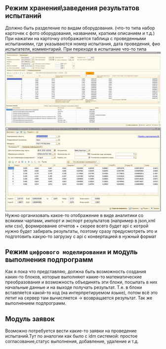 
## Режим хранения\заведения результатов испытаний
  Должно быть разделение по видам оборудования. (что-то типа набор карточек с фото оборудования, названием, кратким описанием и т.д.)
  При нажатии на карточку отображается таблица с проведенными испытаниями, где указываются номер испытания, дата проведения, фио испытателя, комментарий. 
  При переходе в испытание что-то типа
![alt text](2024-03-01-20-10-36.png)
![alt text](2024-03-01-20-12-14.png)
  Нужно организовать какое-то отображение в виде аналитики со всякими чартами, импорт и экспорт результатов (например в json,xml или csv), формирование отчетов + скорее всего будет api с котрой нужно будет забирать результаты, поэтому сразу предусмотреть это и подготовить какую-то загрузку с api c конвертацией в нужный формат
  
## Режим `цифрового моделирования` и модуль выполнения подпрограмм
  Как я пока что представляю, должна быть возможность создания каких-то блоков, которые выполняют какие-то математические преобразования и возможность объединять эти блоки, посылать в них начальные данные и на выходе получать результат.
  Т.е. в блоки вставляется какой-то код (на интерпретируемом языке), потом всё это летит на сервер там вычисляется -> возвращается результат. Так же выполнением подпрограмм.
## Модуль заявок
  Возможно потребуется вести какие-то заявки на проведение испытаний.Тут по аналогии как было с idm системой: простое согласование,статус выполнения, добавление, удаление и т.д.
